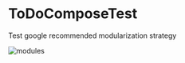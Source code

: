 # ToDoComposeTest
Test google recommended modularization strategy

![modules](https://user-images.githubusercontent.com/71010795/201074041-303f4b85-107d-4323-b82a-073ca92e1d9a.png)


